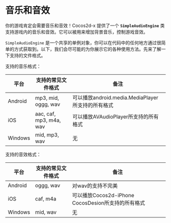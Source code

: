 # 音乐和音效

你的游戏肯定会需要音乐和音效！Cocos2d-x 提供了一个 __`SimpleAudioEngine`__ 类支持游戏内的音乐和音效。它可以被用来增加背景音乐，控制游戏音效。

`SimpleAudioEngine` 是一个共享的单例对象，你可以在代码中的任何地方通过很简单的方式获取到。以下，我们会尽可能的为你展示它的各种使用方法。先来了解一下支持的文件格式。

支持的音乐格式：

| 平台  |支持的常见文件格式| 备注  |
|-------|-------------------|------|
|Android|mp3, mid, oggg, wav|可以播放android.media.MediaPlayer所支持的所有格式|
|iOS    |aac, caf, mp3, m4a, wav|可以播放AVAudioPlayer所支持的所有格式|
|Windows|mid, mp3, wav| 无|

支持的音效格式：

| 平台  |支持的常见文件格式| 备注  |
|-------|-------------------|------|
|Android| oggg, wav|对wav的支持不完美|
|iOS    | caf, m4a|可以播放Cocos2d-iPhone CocosDesion所支持的所有格式|
|Windows| mid, wav| 无|